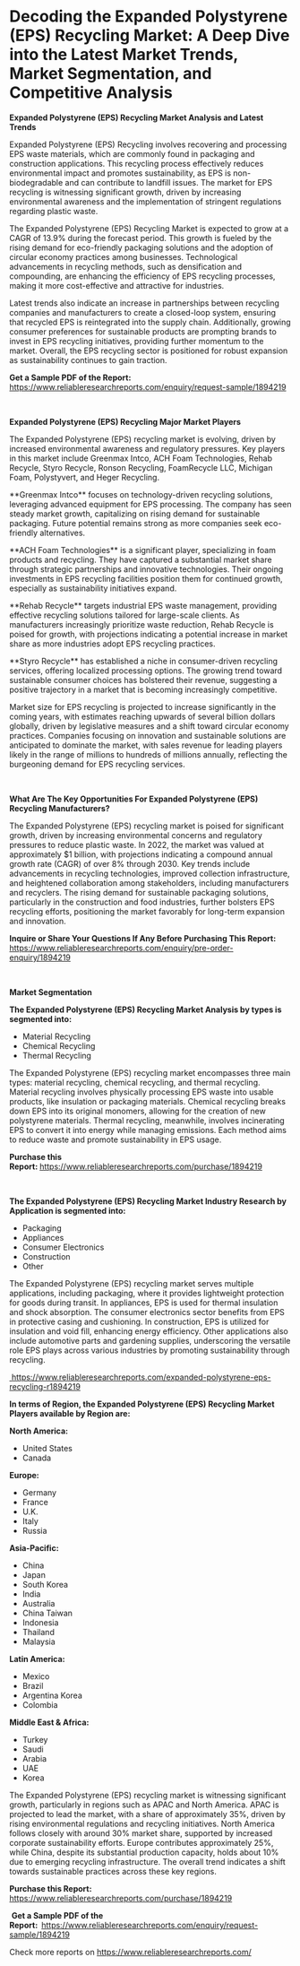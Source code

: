 <p><h1>Decoding the Expanded Polystyrene (EPS) Recycling Market: A Deep Dive into the Latest Market Trends, Market Segmentation, and Competitive Analysis</h1></p><p><strong>Expanded Polystyrene (EPS) Recycling Market Analysis and Latest Trends</strong></p>
<p><p>Expanded Polystyrene (EPS) Recycling involves recovering and processing EPS waste materials, which are commonly found in packaging and construction applications. This recycling process effectively reduces environmental impact and promotes sustainability, as EPS is non-biodegradable and can contribute to landfill issues. The market for EPS recycling is witnessing significant growth, driven by increasing environmental awareness and the implementation of stringent regulations regarding plastic waste.</p><p>The Expanded Polystyrene (EPS) Recycling Market is expected to grow at a CAGR of 13.9% during the forecast period. This growth is fueled by the rising demand for eco-friendly packaging solutions and the adoption of circular economy practices among businesses. Technological advancements in recycling methods, such as densification and compounding, are enhancing the efficiency of EPS recycling processes, making it more cost-effective and attractive for industries.</p><p>Latest trends also indicate an increase in partnerships between recycling companies and manufacturers to create a closed-loop system, ensuring that recycled EPS is reintegrated into the supply chain. Additionally, growing consumer preferences for sustainable products are prompting brands to invest in EPS recycling initiatives, providing further momentum to the market. Overall, the EPS recycling sector is positioned for robust expansion as sustainability continues to gain traction.</p></p>
<p><strong>Get a Sample PDF of the Report:&nbsp;</strong> <a href="https://www.reliableresearchreports.com/enquiry/request-sample/1894219?utm_campaign=2797&utm_medium=2&utm_source=Github&utm_content=ia&utm_term=28032025&utm_id=expanded-polystyrene-eps-recycling">https://www.reliableresearchreports.com/enquiry/request-sample/1894219</a></p>
<p>&nbsp;</p>
<p><strong>Expanded Polystyrene (EPS) Recycling Major Market Players</strong></p>
<p><p>The Expanded Polystyrene (EPS) recycling market is evolving, driven by increased environmental awareness and regulatory pressures. Key players in this market include Greenmax Intco, ACH Foam Technologies, Rehab Recycle, Styro Recycle, Ronson Recycling, FoamRecycle LLC, Michigan Foam, Polystyvert, and Heger Recycling.</p><p>**Greenmax Intco** focuses on technology-driven recycling solutions, leveraging advanced equipment for EPS processing. The company has seen steady market growth, capitalizing on rising demand for sustainable packaging. Future potential remains strong as more companies seek eco-friendly alternatives.</p><p>**ACH Foam Technologies** is a significant player, specializing in foam products and recycling. They have captured a substantial market share through strategic partnerships and innovative technologies. Their ongoing investments in EPS recycling facilities position them for continued growth, especially as sustainability initiatives expand.</p><p>**Rehab Recycle** targets industrial EPS waste management, providing effective recycling solutions tailored for large-scale clients. As manufacturers increasingly prioritize waste reduction, Rehab Recycle is poised for growth, with projections indicating a potential increase in market share as more industries adopt EPS recycling practices.</p><p>**Styro Recycle** has established a niche in consumer-driven recycling services, offering localized processing options. The growing trend toward sustainable consumer choices has bolstered their revenue, suggesting a positive trajectory in a market that is becoming increasingly competitive.</p><p>Market size for EPS recycling is projected to increase significantly in the coming years, with estimates reaching upwards of several billion dollars globally, driven by legislative measures and a shift toward circular economy practices. Companies focusing on innovation and sustainable solutions are anticipated to dominate the market, with sales revenue for leading players likely in the range of millions to hundreds of millions annually, reflecting the burgeoning demand for EPS recycling services.</p></p>
<p>&nbsp;</p>
<p><strong>What Are The Key Opportunities For Expanded Polystyrene (EPS) Recycling Manufacturers?</strong></p>
<p><p>The Expanded Polystyrene (EPS) recycling market is poised for significant growth, driven by increasing environmental concerns and regulatory pressures to reduce plastic waste. In 2022, the market was valued at approximately $1 billion, with projections indicating a compound annual growth rate (CAGR) of over 8% through 2030. Key trends include advancements in recycling technologies, improved collection infrastructure, and heightened collaboration among stakeholders, including manufacturers and recyclers. The rising demand for sustainable packaging solutions, particularly in the construction and food industries, further bolsters EPS recycling efforts, positioning the market favorably for long-term expansion and innovation.</p></p>
<p><strong>Inquire or Share Your Questions If Any Before Purchasing This Report:</strong> <a href="https://www.reliableresearchreports.com/enquiry/pre-order-enquiry/1894219?utm_campaign=2797&utm_medium=2&utm_source=Github&utm_content=ia&utm_term=28032025&utm_id=expanded-polystyrene-eps-recycling">https://www.reliableresearchreports.com/enquiry/pre-order-enquiry/1894219</a></p>
<p>&nbsp;</p>
<p><strong>Market Segmentation</strong></p>
<p><strong>The Expanded Polystyrene (EPS) Recycling Market Analysis by types is segmented into:</strong></p>
<p><ul><li>Material Recycling</li><li>Chemical Recycling</li><li>Thermal Recycling</li></ul></p>
<p><p>The Expanded Polystyrene (EPS) recycling market encompasses three main types: material recycling, chemical recycling, and thermal recycling. Material recycling involves physically processing EPS waste into usable products, like insulation or packaging materials. Chemical recycling breaks down EPS into its original monomers, allowing for the creation of new polystyrene materials. Thermal recycling, meanwhile, involves incinerating EPS to convert it into energy while managing emissions. Each method aims to reduce waste and promote sustainability in EPS usage.</p></p>
<p><strong>Purchase this Report:&nbsp;</strong><a href="https://www.reliableresearchreports.com/purchase/1894219?utm_campaign=2797&utm_medium=2&utm_source=Github&utm_content=ia&utm_term=28032025&utm_id=expanded-polystyrene-eps-recycling">https://www.reliableresearchreports.com/purchase/1894219</a></p>
<p>&nbsp;</p>
<p><strong>The Expanded Polystyrene (EPS) Recycling Market Industry Research by Application is segmented into:</strong></p>
<p><ul><li>Packaging</li><li>Appliances</li><li>Consumer Electronics</li><li>Construction</li><li>Other</li></ul></p>
<p><p>The Expanded Polystyrene (EPS) recycling market serves multiple applications, including packaging, where it provides lightweight protection for goods during transit. In appliances, EPS is used for thermal insulation and shock absorption. The consumer electronics sector benefits from EPS in protective casing and cushioning. In construction, EPS is utilized for insulation and void fill, enhancing energy efficiency. Other applications also include automotive parts and gardening supplies, underscoring the versatile role EPS plays across various industries by promoting sustainability through recycling.</p></p>
<p><a href="https://www.reliableresearchreports.com/expanded-polystyrene-eps-recycling-r1894219?utm_campaign=2797&utm_medium=2&utm_source=Github&utm_content=ia&utm_term=28032025&utm_id=expanded-polystyrene-eps-recycling">&nbsp;https://www.reliableresearchreports.com/expanded-polystyrene-eps-recycling-r1894219</a></p>
<p><strong>In terms of Region, the Expanded Polystyrene (EPS) Recycling Market Players available by Region are:</strong></p>
<p>
    <p> <strong> North America: </strong>
        <ul>
            <li>United States</li>
            <li>Canada</li>
        </ul>
        </p> 
    <p> <strong> Europe: </strong>
        <ul>
            <li>Germany</li>
            <li>France</li>
            <li>U.K.</li>
            <li>Italy</li>
            <li>Russia</li>
        </ul>
        </p> 
    <p> <strong> Asia-Pacific: </strong>
        <ul>
            <li>China</li>
            <li>Japan</li>
            <li>South Korea</li>
            <li>India</li>
            <li>Australia</li>
            <li>China Taiwan</li>
            <li>Indonesia</li>
            <li>Thailand</li>
            <li>Malaysia</li>
        </ul>
        </p> 
    <p> <strong> Latin America: </strong>
        <ul>
            <li>Mexico</li>
            <li>Brazil</li>
            <li>Argentina Korea</li>
            <li>Colombia</li>
        </ul>
        </p> 
    <p> <strong> Middle East & Africa: </strong>
        <ul>
            <li>Turkey</li>
            <li>Saudi</li>
            <li>Arabia</li>
            <li>UAE</li>
            <li>Korea</li>
        </ul>
    </p>
    </p>
<p><p>The Expanded Polystyrene (EPS) recycling market is witnessing significant growth, particularly in regions such as APAC and North America. APAC is projected to lead the market, with a share of approximately 35%, driven by rising environmental regulations and recycling initiatives. North America follows closely with around 30% market share, supported by increased corporate sustainability efforts. Europe contributes approximately 25%, while China, despite its substantial production capacity, holds about 10% due to emerging recycling infrastructure. The overall trend indicates a shift towards sustainable practices across these key regions.</p></p>
<p><strong>Purchase this Report: </strong><a href="https://www.reliableresearchreports.com/purchase/1894219?utm_campaign=2797&utm_medium=2&utm_source=Github&utm_content=ia&utm_term=28032025&utm_id=expanded-polystyrene-eps-recycling">https://www.reliableresearchreports.com/purchase/1894219</a></p>
<p>&nbsp;<strong>Get a Sample PDF of the Report:&nbsp;&nbsp;</strong><a href="https://www.reliableresearchreports.com/enquiry/request-sample/1894219?utm_campaign=2797&utm_medium=2&utm_source=Github&utm_content=ia&utm_term=28032025&utm_id=expanded-polystyrene-eps-recycling">https://www.reliableresearchreports.com/enquiry/request-sample/1894219</a></p>
<p><strong></strong></p>
<p>Check more reports on <a href="https://www.reliableresearchreports.com/?utm_campaign=2797&utm_medium=2&utm_source=Github&utm_content=ia&utm_term=28032025&utm_id=expanded-polystyrene-eps-recycling">https://www.reliableresearchreports.com/</a></p>
